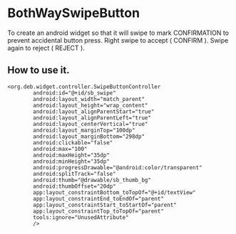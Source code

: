 # BothWaySwipeButton
To create an android widget so that it will swipe to mark CONFIRMATION to prevent accidental button press. 
Right swipe to accept ( CONFIRM ). Swipe again to reject ( REJECT ).


## How to use it. 
```
<org.deb.widget.controller.SwipeButtonController
        android:id="@+id/sb_swipe"
        android:layout_width="match_parent"
        android:layout_height="wrap_content"
        android:layout_alignParentStart="true"
        android:layout_alignParentLeft="true"
        android:layout_centerVertical="true"
        android:layout_marginTop="100dp"
        android:layout_marginBottom="298dp"
        android:clickable="false"
        android:max="100"
        android:maxHeight="35dp"
        android:minHeight="35dp"
        android:progressDrawable="@android:color/transparent"
        android:splitTrack="false"
        android:thumb="@drawable/sb_thumb_bg"
        android:thumbOffset="20dp"
        app:layout_constraintBottom_toTopOf="@+id/textView"
        app:layout_constraintEnd_toEndOf="parent"
        app:layout_constraintStart_toStartOf="parent"
        app:layout_constraintTop_toTopOf="parent"
        tools:ignore="UnusedAttribute"
        />
   ```
